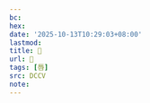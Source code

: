 ```yaml
---
bc:
hex:
date: '2025-10-13T10:29:03+08:00'
lastmod:
title: 􂨺
url: 􂨺
tags: [唇]
src: DCCV
note:
---
```

